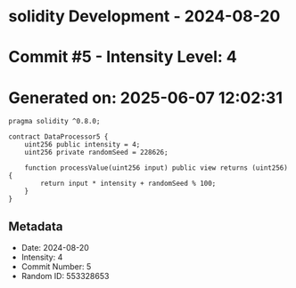 ﻿# solidity Development - 2024-08-20
# Commit #5 - Intensity Level: 4
# Generated on: 2025-06-07 12:02:31
```solidity
pragma solidity ^0.8.0;

contract DataProcessor5 {
    uint256 public intensity = 4;
    uint256 private randomSeed = 228626;

    function processValue(uint256 input) public view returns (uint256) {
        return input * intensity + randomSeed % 100;
    }
}
```
## Metadata
- Date: 2024-08-20
- Intensity: 4
- Commit Number: 5
- Random ID: 553328653
